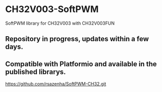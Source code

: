 # CH32V003-SoftPWM
SoftPWM library for CH32V003 with CH32V003FUN

 ## **Repository in progress, updates within a few days.**
## **Compatible with Platformio and available in the published librarys.**
https://github.com/rsazenha/SoftPWM-CH32.git
